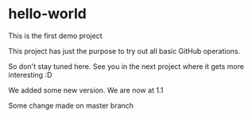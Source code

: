 # hello-world
This is the first demo project

This project has just the purpose to try out all basic GitHub operations. 

So don't stay tuned here. See you in the next project where it gets more interesting :D 

We added some new version. We are now at 1.1

Some change made on master branch

